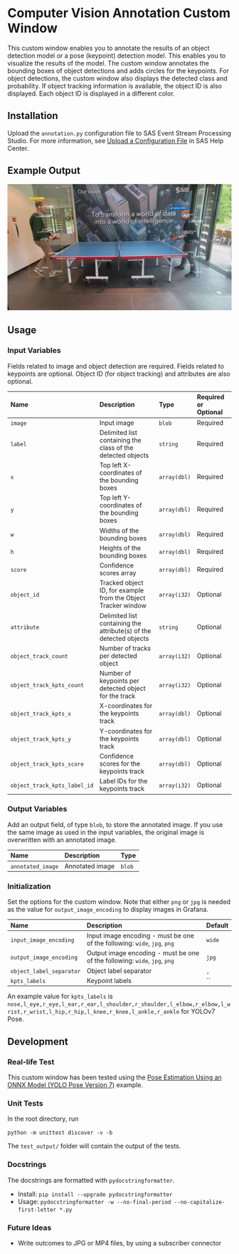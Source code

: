 # Computer Vision Annotation Custom Window

This custom window enables you to annotate the results of an object detection model or a pose (keypoint) detection model. This enables you to visualize the results of the model. The custom window annotates the bounding boxes of object detections and adds circles for the keypoints. For object detections, the custom window also displays the detected class and probability. If object tracking information is available, the object ID is also displayed. Each object ID is displayed in a different color.

## Installation
Upload the `annotation.py` configuration file to SAS Event Stream Processing Studio. For more information, see [Upload a Configuration File](https://documentation.sas.com/?cdcId=espcdc&cdcVersion=default&docsetId=espstudio&docsetTarget=n1s1yakz9sl8upn1h9w2w7ba2mao.htm#p0a64jblkf46y4n1hofcs1ikonrz) in SAS Help Center. 

## Example Output

![](img/test_ot_keypoints_object_id.jpg)

## Usage

<!--start_of_usage-->
### Input Variables
Fields related to image and object detection are required. Fields related to keypoints are optional. Object ID (for object tracking) and attributes are also optional.

| Name                         | Description                                                        | Type         | Required or Optional   |
|:-----------------------------|:-------------------------------------------------------------------|:-------------|:-----------------------|
| `image`                      | Input image                                                        | `blob`       | Required               |
| `label`                      | Delimited list containing the class of the detected objects        | `string`     | Required               |
| `x`                          | Top left X-coordinates of the bounding boxes                       | `array(dbl)` | Required               |
| `y`                          | Top left Y-coordinates of the bounding boxes                       | `array(dbl)` | Required               |
| `w`                          | Widths of the bounding boxes                                       | `array(dbl)` | Required               |
| `h`                          | Heights of the bounding boxes                                      | `array(dbl)` | Required               |
| `score`                      | Confidence scores array                                            | `array(dbl)` | Required               |
| `object_id`                  | Tracked object ID, for example from the Object Tracker window      | `array(i32)` | Optional               |
| `attribute`                  | Delimited list containing the attribute(s) of the detected objects | `string`     | Optional               |
| `object_track_count`         | Number of tracks per detected object                               | `array(i32)` | Optional               |
| `object_track_kpts_count`    | Number of keypoints per detected object for the track              | `array(i32)` | Optional               |
| `object_track_kpts_x`        | X-coordinates for the keypoints track                              | `array(dbl)` | Optional               |
| `object_track_kpts_y`        | Y-coordinates for the keypoints track                              | `array(dbl)` | Optional               |
| `object_track_kpts_score`    | Confidence scores for the keypoints track                          | `array(dbl)` | Optional               |
| `object_track_kpts_label_id` | Label IDs for the keypoints track                                  | `array(i32)` | Optional               |

### Output Variables
Add an output field, of type `blob`, to store the annotated image. If you use the same image as used in the input variables, the original image is overwritten with an annotated image.

| Name              | Description     | Type   |
|:------------------|:----------------|:-------|
| `annotated_image` | Annotated image | `blob` |

### Initialization
Set the options for the custom window. Note that either `png` or `jpg` is needed as the value for `output_image_encoding` to display images in Grafana.

| Name                     | Description                                                                | Default   |
|:-------------------------|:---------------------------------------------------------------------------|:----------|
| `input_image_encoding`   | Input image encoding - must be one of the following: `wide`, `jpg`, `png`  | `wide`    |
| `output_image_encoding`  | Output image encoding - must be one of the following: `wide`, `jpg`, `png` | `jpg`     |
| `object_label_separator` | Object label separator                                                     | `,`       |
| `kpts_labels`            | Keypoint labels                                                            | ``        |

<!--end_of_usage-->

An example value for `kpts_labels` is `nose,l_eye,r_eye,l_ear,r_ear,l_shoulder,r_shoulder,l_elbow,r_elbow,l_wrist,r_wrist,l_hip,r_hip,l_knee,r_knee,l_ankle,r_ankle` for YOLOv7 Pose.

## Development

### Real-life Test
This custom window has been tested using the [Pose Estimation Using an ONNX Model (YOLO Pose Version 7)](https://github.com/sassoftware/esp-studio-examples/tree/main/Advanced/onnx_pose_estimation) example. 

### Unit Tests

In the root directory, run

```
python -m unittest discover -v -b
```

The `test_output/` folder will contain the output of the tests.

### Docstrings

The docstrings are formatted with `pydocstringformatter`.

- Install: `pip install --upgrade pydocstringformatter`
- Usage: `pydocstringformatter -w --no-final-period --no-capitalize-first-letter *.py`


### Future Ideas
- Write outcomes to JPG or MP4 files, by using a subscriber connector
